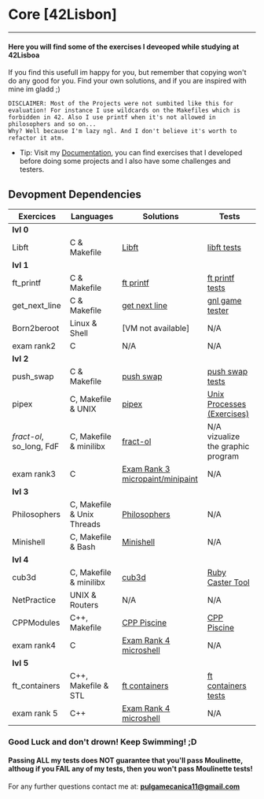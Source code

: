 # Core [42Lisbon]

---

#### Here you will find some of the exercises I deveoped while studying at 42Lisboa

If you find this usefull im happy for you, but remember that copying won't do any good for you.
Find your own solutions, and if you are inspired with mine im gladd ;)
		
	DISCLAIMER: Most of the Projects were not sumbited like this for evaluation! For instance I use wildcards on the Makefiles which is forbidden in 42. Also I use printf when it's not allowed in philosophers and so on...
	Why? Well because I'm lazy ngl. And I don't believe it's worth to refactor it atm.

* Tip: Visit my [Documentation](https://github.com/pulgamecanica/42Course/tree/main/42Documentation), you can find exercises that I developed before doing some projects and I also have some challenges and testers.

## Devopment Dependencies

<table>
  <thead>
    <tr>
      <th>Exercices</th>
      <th>Languages</th>
      <th>Solutions</th>
      <th>Tests</th>
    </tr>
  </thead>
  <tbody>
    <tr>
      <td colspan="4"><b>lvl 0</b></td>
    </tr>
    <tr>
      <td>Libft</td>
      <td>C & Makefile</td>
      <td><a href="Libft">Libft</a></td>
      <td><a href="../42Documentation/libft_tests">libft tests</a></td>
    </tr>
    <tr>
      <td colspan="4"><b>lvl 1</b></td>
    </tr>
    <tr>
      <td>ft_printf</td>
      <td>C & Makefile</td>
      <td><a href="ft_printf">ft printf</a></td>
      <td><a href="../42Documentation/ft_printf_tests">ft printf tests</a></td>
    </tr>
    <tr>
      <td>get_next_line</td>
      <td>C & Makefile</td>
      <td><a href="get_next_line">get next line</a></td>
      <td><a href="../42Documentation/gnl_game">gnl game tester</a></td>
    </tr>
    <tr>
      <td>Born2beroot</td>
      <td>Linux & Shell</td>
      <td>[VM not available]</td>
      <td>N/A</td>
    </tr>
    <tr>
      <td>exam rank2</td>
      <td>C</td>
      <td>N/A</td>
      <td>N/A</td>
    </tr>
    <tr>
      <td colspan="4"><b>lvl 2</b></td>
    </tr>
    <tr>
      <td>push_swap</td>
      <td>C & Makefile</td>
      <td><a href="push_swap">push swap</a></td>
      <td><a href="../42Documentation/push_swap_tests">push swap tests</a></td>
    </tr>
    <tr>
      <td>pipex</td>
      <td>C, Makefile & UNIX</td>
      <td><a href="pipex">pipex</a></td>
      <td><a href="../42Documentation/UnixProcesses">Unix Processes (Exercises)</a></td>
    </tr>
    <tr>
      <td><i>fract-ol</i>, so_long, FdF</td>
      <td>C, Makefile & minilibx</td>
      <td><a href="fract-ol">fract-ol</a></td>
      <td>N/A vizualize the graphic program</td>
    </tr>
    <tr>
      <td>exam rank3</td>
      <td>C</td>
      <td><a href="../42Documentation/Exam_Rank_03">Exam Rank 3 micropaint/minipaint</a></td>
      <td>N/A</td>
    </tr>
    <tr>
      <td colspan="4"><b>lvl 3</b></td>
    </tr>
    <tr>
      <td>Philosophers</td>
      <td>C, Makefile & Unix Threads</td>
      <td><a href="philosophers">Philosophers</a></td>
      <td>N/A</td>
    </tr>
    <tr>
      <td>Minishell</td>
      <td>C, Makefile & Bash</td>
      <td><a href="minishell">Minishell</a></td>
      <td>N/A</td>
    </tr>
    <tr>
      <td colspan="4"><b>lvl 4</b></td>
    </tr>
    <tr>
      <td>cub3d</td>
      <td>C, Makefile & minilibx</td>
      <td><a href="cub3d">cub3d</a></td>
      <td><a href="https://github.com/pulgamecanica/RubyCaster">Ruby Caster Tool</a></td>
    </tr>
    <tr>
      <td>NetPractice</td>
      <td>UNIX & Routers</td>
      <td>N/A</td>
      <td>N/A</td>
    </tr>
    <tr>
      <td>CPPModules</td>
      <td>C++, Makefile</td>
      <td><a href="CPP_Piscine">CPP Piscine</a></td>
      <td><a href="CPP_Piscine">CPP Piscine</a></td>
    </tr>
    <tr>
      <td>exam rank4</td>
      <td>C</td>
      <td><a href="../42Documentation/Exam_Rank_04">Exam Rank 4 microshell</a></td>
      <td>N/A</td>
    </tr>
    <tr>
      <td colspan="4"><b>lvl 5</b></td>
    </tr>
    <tr>
      <td>ft_containers</td>
      <td>C++, Makefile & STL</td>
      <td><a href="ft_containers">ft containers</a></td>
      <td><a href="ft_containers">ft containers tests</a></td>
    </tr>
    <tr>
      <td>exam rank 5</td>
      <td>C++</td>
      <td><a href="../42Documentation/Exam_Rank_05">Exam Rank 4 microshell</a></td>
      <td>N/A</td>
    </tr>
  </tbody>
</table>


### Good Luck and don't drown! Keep Swimming! ;D

#### Passing ALL my tests does **NOT** guarantee that you'll pass Moulinette, althoug if you FAIL any of my tests, then you won't pass Moulinette tests!
For any further questions contact me at: **pulgamecanica11@gmail.com**

